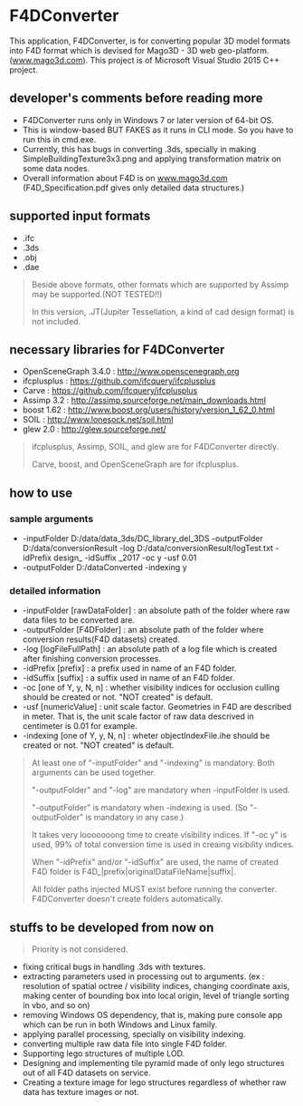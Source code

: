 # F4DConverter
This application, F4DConverter, is for converting popular 3D model formats into F4D format
which is devised for Mago3D - 3D web geo-platform. (www.mago3d.com).
This project is of Microsoft Visual Studio 2015 C++ project.

## developer's comments before reading more ##
- F4DConverter runs only in Windows 7 or later version of 64-bit OS.
- This is window-based BUT FAKES as it runs in CLI mode. So you have to run this in cmd.exe.
- Currently, this has bugs in converting .3ds, specially in making SimpleBuildingTexture3x3.png and applying transformation matrix on some data nodes.
- Overall information about F4D is on www.mago3d.com (F4D_Specification.pdf gives only detailed data structures.)

## supported input formats ##
- .ifc
- .3ds
- .obj
- .dae

> Beside above formats, other formats which are supported by Assimp may be supported.(NOT TESTED!!)
>
> In this version, .JT(Jupiter Tessellation, a kind of cad design format) is not included.

## necessary libraries for F4DConverter ##
- OpenSceneGraph 3.4.0 : http://www.openscenegraph.org
- ifcplusplus : https://github.com/ifcquery/ifcplusplus
- Carve : https://github.com/ifcquery/ifcplusplus
- Assimp 3.2 : http://assimp.sourceforge.net/main_downloads.html
- boost 1.62 : http://www.boost.org/users/history/version_1_62_0.html
- SOIL : http://www.lonesock.net/soil.html
- glew 2.0 : http://glew.sourceforge.net/

> ifcplusplus, Assimp, SOIL, and glew are for F4DConverter directly.
>
> Carve, boost, and OpenSceneGraph are for ifcplusplus.

## how to use ##
### sample arguments ###
- -inputFolder D:/data/data_3ds/DC_library_del_3DS -outputFolder D:/data/conversionResult -log D:/data/conversionResult/logTest.txt -idPrefix design_ -idSuffix _2017 -oc y -usf 0.01
- -outputFolder D:/dataConverted -indexing y
### detailed information ###
- -inputFolder [rawDataFolder] : an absolute path of the folder where raw data files to be converted are.
- -outputFolder [F4DFolder] : an absolute path of the folder where conversion results(F4D datasets) created.
- -log [logFileFullPath] : an absolute path of a log file which is created after finishing conversion processes.
- -idPrefix [prefix] : a prefix used in name of an F4D folder.
- -idSuffix [suffix] : a suffix used in name of an F4D folder.
- -oc [one of Y, y, N, n] : whether visibility indices for occlusion culling should be created or not. "NOT created" is default.
- -usf [numericValue] : unit scale factor. Geometries in F4D are described in meter. That is, the unit scale factor of raw data descrived in centimeter is 0.01 for example.
- -indexing [one of Y, y, N, n] : wheter objectIndexFile.ihe should be created or not. "NOT created" is default.
> At least one of "-inputFolder" and "-indexing" is mandatory. Both arguments can be used together.
>
> "-outputFolder" and "-log" are mandatory when -inputFolder is used.
>
> "-outputFolder" is mandatory when -indexing is used. (So "-outputFolder" is mandatory in any case.)
>
> It takes very looooooong time to create visibility indices. If "-oc y" is used, 99% of total conversion time is used in creaing visibility indices.
>
> When "-idPrefix" and/or "-idSuffix" are used, the name of created F4D folder is F4D_|prefix|originalDataFileName|suffix|.
>
> All folder paths injected MUST exist before running the converter. F4DConverter doesn't create folders automatically.

## stuffs to be developed from now on ##
> Priority is not considered.
- fixing critical bugs in handling .3ds with textures.
- extracting parameters used in processing out to arguments.
(ex : resolution of spatial octree / visibility indices, changing coordinate axis, making center of bounding box into local origin, level of triangle sorting in vbo, and so on)
- removing Windows OS dependency, that is, making pure console app which can be run in both Windows and Linux family.
- applying parallel processing, specially on visibility indexing.
- converting multiple raw data file into single F4D folder.
- Supporting lego structures of multiple LOD.
- Designing and implementing tile pyramid made of only lego structures out of all F4D datasets on service.
- Creating a texture image for lego structures regardless of whether raw data has texture images or not.
